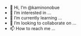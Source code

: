 - 👋 Hi, I’m @kaminonobue
- 👀 I’m interested in ...
- 🌱 I’m currently learning ...
- 💞️ I’m looking to collaborate on ...
- 📫 How to reach me ...

<!---
kaminonobue/kaminonobue is a ✨ special ✨ repository because its `README.md` (this file) appears on your GitHub profile.
You can click the Preview link to take a look at your changes.
--->
